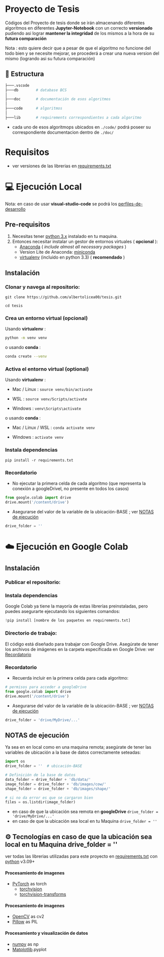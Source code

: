 # Proyecto de Tesis

Códigos del Proyecto de tesis donde se irán almacenando diferentes algoritmos en diferentes **Jupyter-Notebook** con un correcto **versionado** pudiendo asi lograr **mantener la integridad** de los mismos a la hora de su **futura comparación**

Nota : esto quiere decir que a pesar de que el algoritmo no funcione del todo bien y se necesite mejorar, se procederá a crear una nueva version del mismo (logrando asi su futura comparación)

## 🌳 Estructura

```bash
├───.vscode
├───db        # database BCS
│
├───doc       # documentación de esos algoritmos
│
├───code      # algoritmos
│
├───lib       # requirements correspondientes a cada algoritmo
```

- cada uno de esos algoritmops ubicados en `./code/` podrá poseer su correspondiente documentacion dentro de `./doc/`

# Requisitos

<!-- TODO
- propiedades de la maquina para su ejecución

- ?? conexión a internet estable
-->

- ver versiones de las librerias en [requirements.txt]('./requirements.txt')

# 💻 Ejecución Local

Nota: en caso de usar **visual-studio-code** se podrá los [perfiles-de-desarrollo]('./vscode-profiles/')

## Pre-requisitos

1. Necesitas tener [python 3.x](https://www.python.org/) instalado en tu maquina.
2. Entonces necesitar instalar un gestor de entornos virtuales ( **opcional** ):
   - [Anaconda](https://www.anaconda.com/) ( _include almost all necessary packages_ )
   - Version Lite de Anaconda: [miniconda](https://docs.anaconda.com/free/miniconda/index.html)
   - [virtualenv](https://pypi.org/project/virtualenv/) (incluido en python 3.3) ( **recomendado** )

## Instalación

### Clonar y navega al repositorio:

```batch
git clone https://github.com/albertolicea00/tesis.git
```

```batch
cd tesis
```

### Crea un entorno virtual (opcional)

Usando **virtualenv** :

```bash
python -m venv venv
```

o usando **conda** :

```bash
conda create --venv
```

### Activa el entorno virtual (optional)

Usando **virtualenv** :

- Mac / Linux : `source venv/bin/activate`

- WSL : `source venv/Scripts/activate`

- Windows : `venv\Scripts\activate`

o usando **conda** :

- Mac / Linux / WSL : `conda activate venv`

- Windows : `activate venv`

### Instala dependencias

```batch
pip install -r requirements.txt
```

### Recordatorio

- No ejecutar la primera celda de cada algoritmo (que representa la conexión a googleDrivel, no presente en todos los casos)

```python
from google.colab import drive
drive.mount('/content/drive')
```

<!-- TODO enlace roto -->

- Asegurarse del valor de la variable de la ubicación-BASE ; ver [NOTAS de ejecución]()

```python
drive_folder = ''
```

# ☁️ Ejecución en Google Colab

## Instalación

### Publicar el repositorio:

### Instala dependencias

Google Colab ya tiene la mayoría de estas librerías preinstaladas, pero puedes asegurarte ejecutando los siguientes comandos:

```python
!pip install [nombre de los paquetes en requirements.txt]
```

### Directorio de trabajo:

El código está diseñado para trabajar con Google Drive. Asegúrate de tener los archivos de imágenes en la carpeta especificada en Google Drive: ver [Recordatorio]()

### Recordatorio

- Recuerda incluir en la primera celda para cada algoritmo:

```python
# permisos para acceder a googleDrive
from google.colab import drive
drive.mount('/content/drive')
```

<!-- TODO enlace roto -->

- Asegurarse del valor de la variable de la ubicación-BASE ; ver [NOTAS de ejecución]()

```python
drive_folder = 'drive/MyDrive/...'
```

## NOTAS de ejecución

Ya sea en en local como en una maquina remota; asegúrate de tener las variables de ubicación a la base de datos correctamente seteadas:

```python
import os
drive_folder = ''  # ubicación-BASE

# Definición de la base de datos
data_folder = drive_folder + 'db/data/'
image_folder = drive_folder + 'db/images/cow/'
shape_folder = drive_folder + 'db/images/shape/'

# si no da error es que se cargaron bien
files = os.listdir(image_folder)
```

- en caso de que la ubicación sea remota en **googleDrive** `drive_folder = 'drive/MyDrive/...'`
- en caso de que la ubicación sea local en tu Maquina `drive_folder = ''  `

## ⚙️ Tecnologías en caso de que la ubicación sea local en tu Maquina drive_folder = ''

ver todas las librerias utilizadas para este proyecto en [requirements.txt]('./requirements.txt') con [python](https://www.python.org/) v3.09+

#### Procesamiento de imagenes

- [PyTorch](https://pytorch.org/) as torch
  - [torchvision](https://pytorch.org/vision/stable/index.html)
  - [torchvision-transforms](https://pytorch.org/vision/0.11/transforms.html)

#### Procesamiento de imagenes

- [OpenCV](https://opencv.org/get-started/) as cv2
- [Pillow](https://python-pillow.org/) as PIL

#### Procesamiento y visualización de datos

- [numpy](https://numpy.org/) as np
- [Matplotlib](https://matplotlib.org/).pyplot
